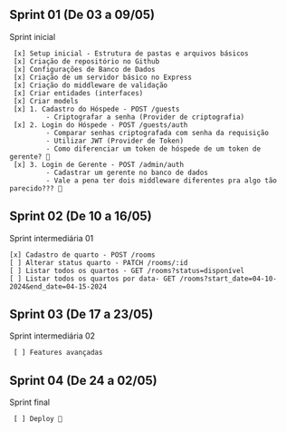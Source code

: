 ## Sprint 01 (De 03 a 09/05) 
Sprint inicial
```plaintext
 [x] Setup inicial - Estrutura de pastas e arquivos básicos
 [x] Criação de repositório no Github
 [x] Configurações de Banco de Dados
 [x] Criação de um servidor básico no Express
 [x] Criação do middleware de validação
 [x] Criar entidades (interfaces)
 [x] Criar models
 [x] 1. Cadastro do Hóspede - POST /guests
         - Criptografar a senha (Provider de criptografia)
 [x] 2. Login do Hóspede - POST /guests/auth
         - Comparar senhas criptografada com senha da requisição
         - Utilizar JWT (Provider de Token)
         - Como diferenciar um token de hóspede de um token de gerente? 🤔
 [x] 3. Login de Gerente - POST /admin/auth
         - Cadastrar um gerente no banco de dados
         - Vale a pena ter dois middleware diferentes pra algo tão parecido??? 🤔
```

## Sprint 02 (De 10 a 16/05) 
Sprint intermediária 01
```plaintext
[x] Cadastro de quarto - POST /rooms
[ ] Alterar status quarto - PATCH /rooms/:id
[ ] Listar todos os quartos - GET /rooms?status=disponível
[ ] Listar todos os quartos por data- GET /rooms?start_date=04-10-2024&end_date=04-15-2024
```

## Sprint 03 (De 17 a 23/05) 
Sprint intermediária 02
```plaintext
 [ ] Features avançadas
```

## Sprint 04 (De 24 a 02/05) 
Sprint final
```plaintext
 [ ] Deploy 🚀
```
